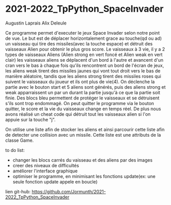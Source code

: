 # 2021-2022_TpPython_SpaceInvader
Augustin Laprais Alix Deleule

Ce programme permet d'executer le jeux Space Invader selon notre point de vue. Le but est de déplacer horizontalement grace au touche(qd ou ad) un vaisseau qui tire des missiles(avec la touche espace) et détruit des vaisseaux Alien pour obtenir le plus gros score. Le vaisseaux à 3 vie, il y a 2 types de vaisseaux Aliens (Alien strong en vert foncé et Alien weak en vert clair) les vaisseaux aliens se déplacent d'un bord à l'autre et avancent d'un cran vers le bas à chaque fois qu'ils rencontrent un bord de l'écran de jeux, les aliens weak tirent des missiles jaunes qui vont tout droit vers le bas de manière aléatoire, tandis que les aliens strong tirent des missiles roses qui suivent le vaisseaux du joueur et ils ont plus de vie(4). On déclenche la partie avec le bouton start et 5 aliens sont générés, puis des aliens strong et weak apparraissent un par un durant la partie jusqu'à ce que la partie soit finie. Des blocs bleu permettent de protéger le vaisseaux et se détruisent s'ils sont trop endommagé. On peut quitter le programme via le bouton quitter, le score et la vie du vaisseaux change en temps réel. De plus nous avons réalisé un cheat code qui détruit tout les vaisseaux alien si l'on appuie sur la touche "j".

On utilise une liste afin de stocker les aliens et ainsi parcourir cette liste afin de detecter une collision avec un missile. Cette liste est une attributs de la classe Game.

to do list: 
- changer les blocs carrés du vaisseau et des aliens par des images
- creer des niveaux de difficultés
- améliorer l'interface graphique
- optimiser le programme, en minimisant les fonctions update(ex: une seule fonction update appele en boucle)

lien git-hub:
https://github.com/Jormunth/2021-2022_TpPython_SpaceInvader